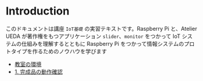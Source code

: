 # Introduction

このドキュメントは講座 `IoT基礎` の実習テキストです。Raspberry Pi と、Atelier UEDA が著作権をもつアプリケーション `slider`、`monitor` をつかって IoT システムの仕組みを理解するとともに Raspberry Pi をつかって情報システムのプロトタイプを作るためのノウハウを学びます

* [教室の環境](classenvironment.md)
* [1. 完成品の動作確認](01_products_confirmation.md)
